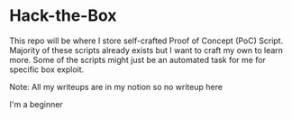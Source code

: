 # Hack-the-Box

This repo will be where I store self-crafted Proof of Concept (PoC) Script. Majority of these scripts already exists but I want to craft my own to learn more. Some of the scripts might just be an automated task for me for specific box exploit.


Note: All my writeups are in my notion so no writeup here 

I'm a beginner
